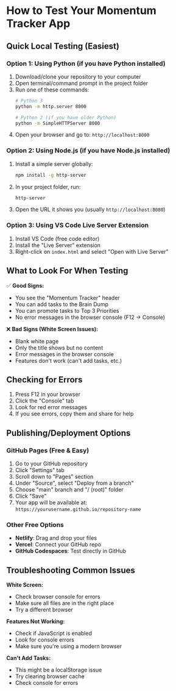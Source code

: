 # How to Test Your Momentum Tracker App

## Quick Local Testing (Easiest)

### Option 1: Using Python (if you have Python installed)
1. Download/clone your repository to your computer
2. Open terminal/command prompt in the project folder
3. Run one of these commands:
   ```bash
   # Python 3
   python -m http.server 8000
   
   # Python 2 (if you have older Python)
   python -m SimpleHTTPServer 8000
   ```
4. Open your browser and go to: `http://localhost:8000`

### Option 2: Using Node.js (if you have Node.js installed)
1. Install a simple server globally:
   ```bash
   npm install -g http-server
   ```
2. In your project folder, run:
   ```bash
   http-server
   ```
3. Open the URL it shows you (usually `http://localhost:8080`)

### Option 3: Using VS Code Live Server Extension
1. Install VS Code (free code editor)
2. Install the "Live Server" extension
3. Right-click on `index.html` and select "Open with Live Server"

## What to Look For When Testing

✅ **Good Signs:**
- You see the "Momentum Tracker" header
- You can add tasks to the Brain Dump
- You can promote tasks to Top 3 Priorities
- No error messages in the browser console (F12 → Console)

❌ **Bad Signs (White Screen Issues):**
- Blank white page
- Only the title shows but no content
- Error messages in the browser console
- Features don't work (can't add tasks, etc.)

## Checking for Errors
1. Press F12 in your browser
2. Click the "Console" tab
3. Look for red error messages
4. If you see errors, copy them and share for help

## Publishing/Deployment Options

### GitHub Pages (Free & Easy)
1. Go to your GitHub repository
2. Click "Settings" tab
3. Scroll down to "Pages" section
4. Under "Source", select "Deploy from a branch"
5. Choose "main" branch and "/ (root)" folder
6. Click "Save"
7. Your app will be available at: `https://yourusername.github.io/repository-name`

### Other Free Options
- **Netlify**: Drag and drop your files
- **Vercel**: Connect your GitHub repo
- **GitHub Codespaces**: Test directly in GitHub

## Troubleshooting Common Issues

**White Screen:**
- Check browser console for errors
- Make sure all files are in the right place
- Try a different browser

**Features Not Working:**
- Check if JavaScript is enabled
- Look for console errors
- Make sure you're using a modern browser

**Can't Add Tasks:**
- This might be a localStorage issue
- Try clearing browser cache
- Check console for errors
